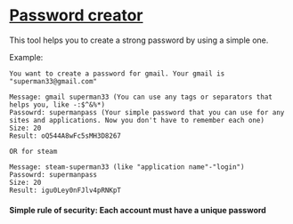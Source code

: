 # [Password creator](https://alfimois.github.io/Password-creator)

This tool helps you to create a strong password by using a simple one.

Example:
```
You want to create a password for gmail. Your gmail is "superman33@gmail.com"

Message: gmail superman33 (You can use any tags or separators that helps you, like -:$^&%*)
Passowrd: supermanpass (Your simple password that you can use for any sites and applications. Now you don't have to remember each one)
Size: 20
Result: oQ544A8wFc5sMH3D8267

OR for steam

Message: steam-superman33 (like "application name"-"login")
Passowrd: supermanpass
Size: 20
Result: igu0Ley0nFJlv4pRNKpT
```

#### Simple rule of security: Each account must have a unique password
